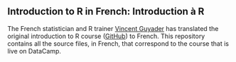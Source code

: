 ## Introduction to R in French: Introduction à R

The French statistician and R trainer [Vincent Guyader](vincent@thinkr.fr) has translated the original introduction to R course ([GitHub](www.github.com/Data-Camp/introduction_to_R)) to French. This repository contains all the source files, in French, that correspond to the course that is live on DataCamp.

